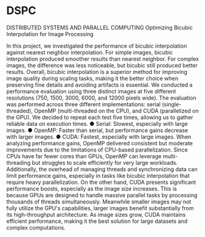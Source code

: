 # DSPC
 DISTRIBUTED SYSTEMS AND PARALLEL COMPUTING
 Optimizing Bicubic Interpolation for Image Processing

 In this project, we investigated the performance of bicubic interpolation against nearest neighbor
interpolation. For simple images, bicubic interpolation produced smoother results than nearest neighbor.
For complex images, the difference was less noticeable, but bicubic still produced better results. Overall,
bicubic interpolation is a superior method for improving image quality during scaling tasks, making it the
better choice when preserving fine details and avoiding artifacts is essential.
We conducted a performance evaluation using three distinct images at five different resolutions (750,
1500, 3000, 6000, and 12000 pixels wide). The evaluation was performed across three different
implementations: serial (single-threaded), OpenMP (multi-threaded on the CPU), and CUDA (parallelized
on the GPU). We decided to repeat each test five times, allowing us to gather reliable data on execution
times.
● Serial: Slowest, especially with large images.
● OpenMP: Faster than serial, but performance gains decrease with larger images.
● CUDA: Fastest, especially with large images.
When analyzing performance gains, OpenMP delivered consistent but moderate improvements due to the
limitations of CPU-based parallelization. Since CPUs have far fewer cores than GPUs, OpenMP can
leverage multi-threading but struggles to scale efficiently for very large workloads. Additionally, the
overhead of managing threads and synchronizing data can limit performance gains, especially in tasks like
bicubic interpolation that require heavy parallelization.
On the other hand, CUDA presents significant performance boosts, especially as the image size increases.
This is because GPUs are designed to handle massive parallel tasks by processing thousands of threads
simultaneously. Meanwhile smaller images may not fully utilize the GPU's capabilities, larger images
benefit substantially from its high-throughput architecture. As image sizes grow, CUDA maintains
efficient performance, making it the best solution for large datasets and complex computations.
